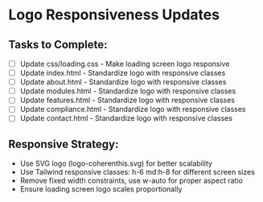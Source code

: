 # Logo Responsiveness Updates

## Tasks to Complete:
- [ ] Update css/loading.css - Make loading screen logo responsive
- [ ] Update index.html - Standardize logo with responsive classes
- [ ] Update about.html - Standardize logo with responsive classes  
- [ ] Update modules.html - Standardize logo with responsive classes
- [ ] Update features.html - Standardize logo with responsive classes
- [ ] Update compliance.html - Standardize logo with responsive classes
- [ ] Update contact.html - Standardize logo with responsive classes

## Responsive Strategy:
- Use SVG logo (logo-coherenthis.svg) for better scalability
- Use Tailwind responsive classes: h-6 md:h-8 for different screen sizes
- Remove fixed width constraints, use w-auto for proper aspect ratio
- Ensure loading screen logo scales proportionally
